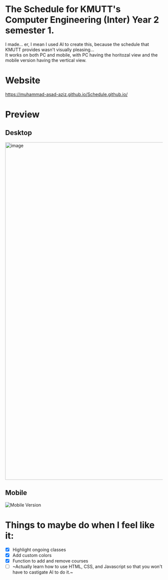 # The Schedule for KMUTT's Computer Engineering (Inter) Year 2 semester 1.
I made... er, I mean I used AI to create this, because the schedule that KMUTT provides wasn't visually pleasing... <br>
It works on both PC and mobile, with PC having the horitozal view and the mobile version having the vertical view.

# Website
https://muhammad-asad-aziz.github.io/Schedule.github.io/

# Preview
## Desktop
<img width="1920" height="1080" alt="image" src="https://github.com/user-attachments/assets/b7e1dc94-dbd4-41b8-9487-4e9e0d9c6aa7" />

## Mobile
<img width="auto" height="auto" alt="Mobile Version" src="https://github.com/user-attachments/assets/e9dd4175-f1e8-42dc-ba98-9cbc4beb1d51" />

# Things to maybe do when I feel like it:
- [x] Highlight ongoing classes
- [x] Add custom colors
- [x] Function to add and remove courses
- [ ] ~Actually learn how to use HTML, CSS, and Javascript so that you won't have to castigate AI to do it.~
